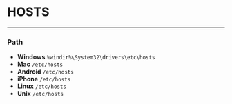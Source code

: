 # HOSTS

----------
### Path
- **Windows**  `%windir%\System32\drivers\etc\hosts`
- **Mac**  `/etc/hosts`
- **Android**  `/etc/hosts`
- **iPhone**  `/etc/hosts`
- **Linux**  `/etc/hosts`
- **Unix**  `/etc/hosts`